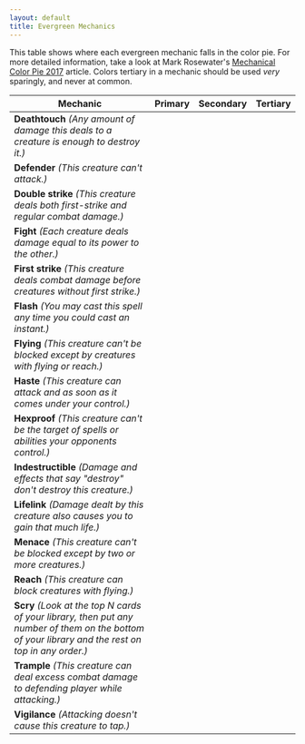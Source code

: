 ```yaml
---
layout: default
title: Evergreen Mechanics
---
```

This table shows where each evergreen mechanic falls in the color pie. For more detailed information, take a look at Mark Rosewater's <a href="https://magic.wizards.com/en/articles/archive/making-magic/mechanical-color-pie-2017-2017-06-05">Mechanical Color Pie 2017</a> article. Colors tertiary in a mechanic should be used *very* sparingly, and never at common.

<table class="table">
    <thead>
        <tr>
            <th>Mechanic</th>
            <th>Primary</th>
            <th>Secondary</th>
            <th>Tertiary</th>
        </tr>
    </thead>
    <tbody>
        <tr>
            <td><b>Deathtouch</b> <i>(Any amount of damage this deals to a creature is enough to destroy it.)</i></td>
            <td><i class="ms ms-cost ms-b"></i></td>
            <td><i class="ms ms-cost ms-g"></i></td>
            <td></td>
        </tr>
        <tr>
            <td><b>Defender</b> <i>(This creature can't attack.)</i></td>
            <td><i class="ms ms-cost ms-w"></i></td>
            <td><i class="ms ms-cost ms-u"></i><i class="ms ms-cost ms-b"></i><i class="ms ms-cost ms-r"></i><i class="ms ms-cost ms-g"></i></td>
            <td></td>
        </tr>
        <tr>
            <td><b>Double strike</b> <i>(This creature deals both first-strike and regular combat damage.)</i></td>
            <td><i class="ms ms-cost ms-w"></i><i class="ms ms-cost ms-r"></i></td>
            <td></td>
            <td></td>
        </tr>
        <tr>
            <td><b>Fight</b> <i>(Each creature deals damage equal to its power to the other.)</i></td>
            <td><i class="ms ms-cost ms-g"></i></td>
            <td><i class="ms ms-cost ms-r"></i></td>
            <td></td>
        </tr>
        <tr>
            <td><b>First strike</b> <i>(This creature deals combat damage before creatures without first strike.)</i></td>
            <td><i class="ms ms-cost ms-w"></i><i class="ms ms-cost ms-r"></i></td>
            <td></td>
            <td><i class="ms ms-cost ms-b"></i></td>
        </tr>
        <tr>
            <td><b>Flash</b> <i>(You may cast this spell any time you could cast an instant.)</i></td>
            <td><i class="ms ms-cost ms-u"></i></td>
            <td><i class="ms ms-cost ms-g"></i></td>
            <td><i class="ms ms-cost ms-w"></i><i class="ms ms-cost ms-b"></i><i class="ms ms-cost ms-r"></i></td>
        </tr>
        <tr>
            <td><b>Flying</b> <i>(This creature can't be blocked except by creatures with flying or reach.)</i></td>
            <td><i class="ms ms-cost ms-w"></i><i class="ms ms-cost ms-u"></i></td>
            <td><i class="ms ms-cost ms-b"></i><i class="ms ms-cost ms-r"></i></td>
            <td><i class="ms ms-cost ms-g"></i></td>
        </tr>
        <tr>
            <td><b>Haste</b> <i>(This creature can attack and <i class="ms ms-cost ms-tap"></i> as soon as it comes under your control.)</i></td>
            <td><i class="ms ms-cost ms-r"></i></td>
            <td><i class="ms ms-cost ms-b"></i></td>
            <td><i class="ms ms-cost ms-g"></i></td>
        </tr>
        <tr>
            <td><b>Hexproof</b> <i>(This creature can't be the target of spells or abilities your opponents control.)</i></td>
            <td><i class="ms ms-cost ms-u"></i></td>
            <td><i class="ms ms-cost ms-g"></i></td>
            <td><i class="ms ms-cost ms-w"></i></td>
        </tr>
        <tr>
            <td><b>Indestructible</b> <i>(Damage and effects that say "destroy" don't destroy this creature.)</i></td>
            <td><i class="ms ms-cost ms-w"></i></td>
            <td><i class="ms ms-cost ms-b"></i><i class="ms ms-cost ms-g"></i></td>
            <td><i class="ms ms-cost ms-u"></i><i class="ms ms-cost ms-r"></i></td>
        </tr>
        <tr>
            <td><b>Lifelink</b> <i>(Damage dealt by this creature also causes you to gain that much life.)</i></td>
            <td><i class="ms ms-cost ms-w"></i></td>
            <td><i class="ms ms-cost ms-b"></i></td>
            <td></td>
        </tr>
        <tr>
            <td><b>Menace</b> <i>(This creature can't be blocked except by two or more creatures.)</i></td>
            <td><i class="ms ms-cost ms-b"></i><i class="ms ms-cost ms-r"></i></td>
            <td></td>
            <td></td>
        </tr>
        <tr>
            <td><b>Reach</b> <i>(This creature can block creatures with flying.)</i></td>
            <td><i class="ms ms-cost ms-g"></i></td>
            <td><i class="ms ms-cost ms-r"></i></td>
            <td><i class="ms ms-cost ms-w"></i></td>
        </tr>
        <tr>
            <td><b>Scry</b> <i>(Look at the top N cards of your library, then put any number of them on the bottom of your library and the rest on top in any order.)</i></td>
            <td><i class="ms ms-cost ms-u"></i></td>
            <td><i class="ms ms-cost ms-w"></i><i class="ms ms-cost ms-b"></i><i class="ms ms-cost ms-r"></i><i class="ms ms-cost ms-g"></i></td>
            <td></td>
        </tr>
        <tr>
            <td><b>Trample</b> <i>(This creature can deal excess combat damage to defending player while attacking.)</i></td>
            <td><i class="ms ms-cost ms-g"></i></td>
            <td><i class="ms ms-cost ms-r"></i></td>
            <td><i class="ms ms-cost ms-w"></i><i class="ms ms-cost ms-u"></i><i class="ms ms-cost ms-b"></i></td>
        </tr>
        <tr>
            <td><b>Vigilance</b> <i>(Attacking doesn't cause this creature to tap.)</i></td>
            <td><i class="ms ms-cost ms-w"></i></td>
            <td><i class="ms ms-cost ms-g"></i></td>
            <td></td>
        </tr>
    </tbody>
</table>
